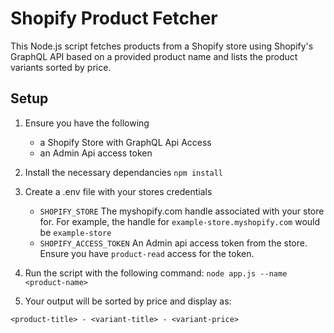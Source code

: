 # Shopify Product Fetcher

This Node.js script fetches products from a Shopify store using Shopify's GraphQL API based on a provided product name and lists the product variants sorted by price.

## Setup

1. Ensure you have the following
    - a Shopify Store with GraphQL Api Access
    - an Admin Api access token

2. Install the necessary dependancies
```npm install```

3. Create a .env file with your stores credentials
    - `SHOPIFY_STORE` The myshopify.com handle associated with your store for.  For example, the handle for `example-store.myshopify.com` would be `example-store`
    - `SHOPIFY_ACCESS_TOKEN`  An Admin api access token from the store.  Ensure you have `product-read` access for the token.


4. Run the script with the following command: 
```node app.js --name <product-name>```

5. Your output will be sorted by price and display as:

 ```<product-title> - <variant-title> - <variant-price>```




